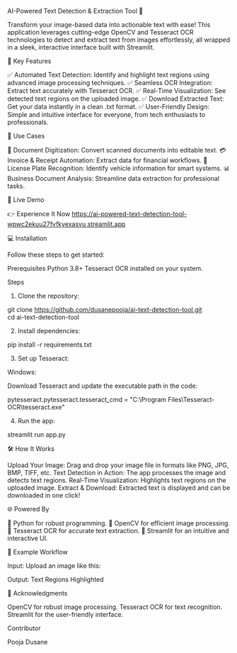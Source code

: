 AI-Powered Text Detection & Extraction Tool 🚀

Transform your image-based data into actionable text with ease! This application leverages cutting-edge OpenCV and Tesseract OCR technologies to detect and extract text from images effortlessly, all wrapped in a sleek, interactive interface built with Streamlit.

🌟 Key Features

✅ Automated Text Detection: Identify and highlight text regions using advanced image processing techniques.
✅ Seamless OCR Integration: Extract text accurately with Tesseract OCR.
✅ Real-Time Visualization: See detected text regions on the uploaded image.
✅ Download Extracted Text: Get your data instantly in a clean .txt format.
✅ User-Friendly Design: Simple and intuitive interface for everyone, from tech enthusiasts to professionals.

🎯 Use Cases

📄 Document Digitization: Convert scanned documents into editable text.
💳 Invoice & Receipt Automation: Extract data for financial workflows.
🚗 License Plate Recognition: Identify vehicle information for smart systems.
📊 Business Document Analysis: Streamline data extraction for professional tasks.

🚀 Live Demo

👉 Experience It Now https://ai-powered-text-detection-tool-wpwc2ekuu27fvfkyexasvu.streamlit.app

💻 Installation

Follow these steps to get started:

Prerequisites
Python 3.8+
Tesseract OCR installed on your system.

Steps
1. Clone the repository:

git clone https://github.com/dusanepooja/ai-text-detection-tool.git  
cd ai-text-detection-tool 

2. Install dependencies:

pip install -r requirements.txt  

3. Set up Tesseract:

Windows:

Download Tesseract and update the executable path in the code:

pytesseract.pytesseract.tesseract_cmd = "C:\\Program Files\\Tesseract-OCR\\tesseract.exe"  

4. Run the app:

streamlit run app.py  

🛠️ How It Works

Upload Your Image: Drag and drop your image file in formats like PNG, JPG, BMP, TIFF, etc.
Text Detection in Action: The app processes the image and detects text regions.
Real-Time Visualization: Highlights text regions on the uploaded image.
Extract & Download: Extracted text is displayed and can be downloaded in one click!

🌐 Powered By

🔹 Python for robust programming.
🔹 OpenCV for efficient image processing.
🔹 Tesseract OCR for accurate text extraction.
🔹 Streamlit for an intuitive and interactive UI.

📸 Example Workflow

Input:
Upload an image like this:

Output:
Text Regions Highlighted

🎉 Acknowledgments

OpenCV for robust image processing.
Tesseract OCR for text recognition.
Streamlit for the user-friendly interface.

Contributor

Pooja Dusane

